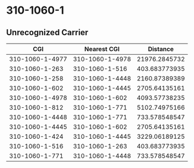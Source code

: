 # 310-1060-1
## Unrecognized Carrier


| CGI | Nearest CGI | Distance |
|-----|-------------|----------|
| 310-1060-1-4977 | 310-1060-1-4978 | 21976.2845732 |
| 310-1060-1-263 | 310-1060-1-516 | 403.683773935 |
| 310-1060-1-258 | 310-1060-1-4448 | 2160.87389389 |
| 310-1060-1-602 | 310-1060-1-4445 | 2705.64135161 |
| 310-1060-1-4978 | 310-1060-1-602 | 4093.57738235 |
| 310-1060-1-812 | 310-1060-1-771 | 5102.74975166 |
| 310-1060-1-4448 | 310-1060-1-771 | 733.578548547 |
| 310-1060-1-4445 | 310-1060-1-602 | 2705.64135161 |
| 310-1060-1-424 | 310-1060-1-4445 | 3229.06189125 |
| 310-1060-1-516 | 310-1060-1-263 | 403.683773935 |
| 310-1060-1-771 | 310-1060-1-4448 | 733.578548547 |
